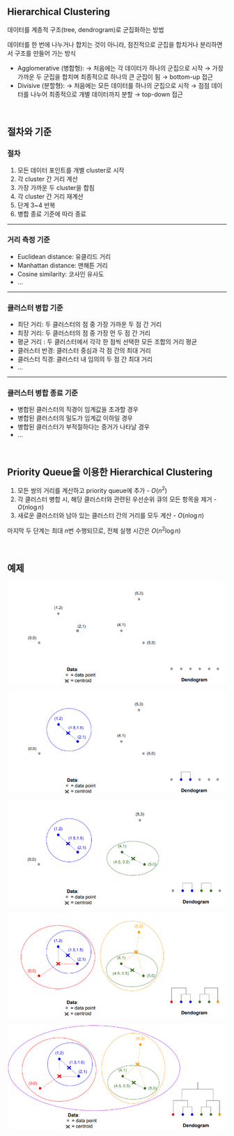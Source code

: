 <br />

## Hierarchical Clustering

데이터를 계층적 구조(tree, dendrogram)로 군집화하는 방법

데이터를 한 번에 나누거나 합치는 것이 아니라, 점진적으로 군집을 합치거나 분리하면서 구조를 만들어 가는 방식

- Agglomerative (병합형):
  → 처음에는 각 데이터가 하나의 군집으로 시작
  → 가장 가까운 두 군집을 합치며 최종적으로 하나의 큰 군집이 됨
  → bottom-up 접근
- Divisive (분할형):
  → 처음에는 모든 데이터를 하나의 군집으로 시작
  → 점점 데이터를 나누어 최종적으로 개별 데이터까지 분할
  → top-down 접근

<br />

## 절차와 기준

### 절차

1. 모든 데이터 포인트를 개별 cluster로 시작
2. 각 cluster 간 거리 계산
3. 가장 가까운 두 cluster을 합침
4. 각 cluster 간 거리 재계산
5. 단계 3~4 반복
6. 병합 종료 기준에 따라 종료

---

### 거리 측정 기준

- Euclidean distance: 유클리드 거리
- Manhattan distance: 맨해튼 거리
- Cosine similarity: 코사인 유사도
- …

---

### 클러스터 병합 기준

- 최단 거리: 두 클러스터의 점 중 가장 가까운 두 점 간 거리
- 최장 거리: 두 클러스터의 점 중 가장 먼 두 점 간 거리
- 평균 거리 : 두 클러스터에서 각각 한 점씩 선택한 모든 조합의 거리 평균
- 클러스터 반경: 클러스터 중심과 각 점 간의 최대 거리
- 클러스터 직경: 클러스터 내 임의의 두 점 간 최대 거리
- …

---

### 클러스터 병합 종료 기준

- 병합된 클러스터의 직경이 임계값을 초과할 경우
- 병합된 클러스터의 밀도가 임계값 이하일 경우
- 병합된 클러스터가 부적절하다는 증거가 나타날 경우
- …

<br />

## Priority Queue을 이용한 Hierarchical Clustering

1. 모든 쌍의 거리를 계산하고 priority queue에 추가 - $O(n^2)$
2. 각 클러스터 병합 시, 해당 클러스터와 관련된 우선순위 큐의 모든 항목을 제거 - $O(n \log n)$
3. 새로운 클러스터와 남아 있는 클러스터 간의 거리를 모두 계산 - $O(n \log n)$

<p></p>

마지막 두 단계는 최대 $n$번 수행되므로, 전체 실행 시간은 $O(n^2 \log n)$

<br />

## 예제

![alt text](https://github.com/Heejinee3/Study/blob/master/Data/Data%20Mining/Figure/Figure8.png?raw=true)

![alt text](https://github.com/Heejinee3/Study/blob/master/Data/Data%20Mining/Figure/Figure9.png?raw=true)

![alt text](https://github.com/Heejinee3/Study/blob/master/Data/Data%20Mining/Figure/Figure10.png?raw=true)

![alt text](https://github.com/Heejinee3/Study/blob/master/Data/Data%20Mining/Figure/Figure11.png?raw=true)

![alt text](https://github.com/Heejinee3/Study/blob/master/Data/Data%20Mining/Figure/Figure12.png?raw=true)

<br />
<br />
<br />
<br />
